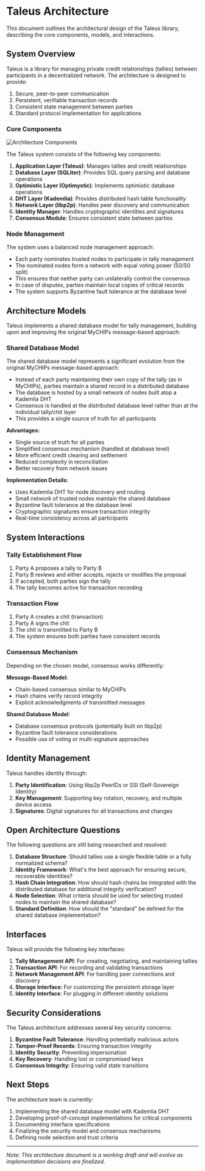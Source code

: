# Taleus Architecture

This document outlines the architectural design of the Taleus library, describing the core components, models, and interactions.

## System Overview

Taleus is a library for managing private credit relationships (tallies) between participants in a decentralized network. The architecture is designed to provide:

1. Secure, peer-to-peer communication
2. Persistent, verifiable transaction records
3. Consistent state management between parties
4. Standard protocol implementation for applications

### Core Components

![Architecture Components](images/architecture-placeholder.png)

The Taleus system consists of the following key components:

1. **Application Layer (Taleus)**: Manages tallies and credit relationships
2. **Database Layer (SQLiter)**: Provides SQL query parsing and database operations
3. **Optimistic Layer (Optimystic)**: Implements optimistic database operations
4. **DHT Layer (Kademlia)**: Provides distributed hash table functionality
5. **Network Layer (libp2p)**: Handles peer discovery and communication
6. **Identity Manager**: Handles cryptographic identities and signatures
7. **Consensus Module**: Ensures consistent state between parties

### Node Management

The system uses a balanced node management approach:

- Each party nominates trusted nodes to participate in tally management
- The nominated nodes form a network with equal voting power (50/50 split)
- This ensures that neither party can unilaterally control the consensus
- In case of disputes, parties maintain local copies of critical records
- The system supports Byzantine fault tolerance at the database level

## Architecture Models

Taleus implements a shared database model for tally management, building upon and improving the original MyCHIPs message-based approach:

### Shared Database Model

The shared database model represents a significant evolution from the original MyCHIPs message-based approach:

- Instead of each party maintaining their own copy of the tally (as in MyCHIPs), parties maintain a shared record in a distributed database
- The database is hosted by a small network of nodes built atop a Kademlia DHT
- Consensus is handled at the distributed database level rather than at the individual tally/chit layer
- This provides a single source of truth for all participants

**Advantages:**
- Single source of truth for all parties
- Simplified consensus mechanism (handled at database level)
- More efficient credit clearing and settlement
- Reduced complexity in reconciliation
- Better recovery from network issues

**Implementation Details:**
- Uses Kademlia DHT for node discovery and routing
- Small network of trusted nodes maintain the shared database
- Byzantine fault tolerance at the database level
- Cryptographic signatures ensure transaction integrity
- Real-time consistency across all participants

## System Interactions

### Tally Establishment Flow

1. Party A proposes a tally to Party B
2. Party B reviews and either accepts, rejects or modifies the proposal
3. If accepted, both parties sign the tally
4. The tally becomes active for transaction recording

### Transaction Flow

1. Party A creates a chit (transaction)
2. Party A signs the chit
3. The chit is transmitted to Party B
4. The system ensures both parties have consistent records

### Consensus Mechanism

Depending on the chosen model, consensus works differently:

**Message-Based Model**:
- Chain-based consensus similar to MyCHIPs
- Hash chains verify record integrity
- Explicit acknowledgments of transmitted messages

**Shared Database Model**:
- Database consensus protocols (potentially built on libp2p)
- Byzantine fault tolerance considerations
- Possible use of voting or multi-signature approaches

## Identity Management

Taleus handles identity through:

1. **Party Identification**: Using libp2p PeerIDs or SSI (Self-Sovereign Identity)
2. **Key Management**: Supporting key rotation, recovery, and multiple device access
3. **Signatures**: Digital signatures for all transactions and changes

## Open Architecture Questions

The following questions are still being researched and resolved:

1. **Database Structure**: Should tallies use a single flexible table or a fully normalized schema?
2. **Identity Framework**: What's the best approach for ensuring secure, recoverable identities?
3. **Hash Chain Integration**: How should hash chains be integrated with the distributed database for additional integrity verification?
4. **Node Selection**: What criteria should be used for selecting trusted nodes to maintain the shared database?
5. **Standard Definition**: How should the "standard" be defined for the shared database implementation?

## Interfaces

Taleus will provide the following key interfaces:

1. **Tally Management API**: For creating, negotiating, and maintaining tallies
2. **Transaction API**: For recording and validating transactions
3. **Network Management API**: For handling peer connections and discovery
4. **Storage Interface**: For customizing the persistent storage layer
5. **Identity Interface**: For plugging in different identity solutions

## Security Considerations

The Taleus architecture addresses several key security concerns:

1. **Byzantine Fault Tolerance**: Handling potentially malicious actors
2. **Tamper-Proof Records**: Ensuring transaction integrity
3. **Identity Security**: Preventing impersonation
4. **Key Recovery**: Handling lost or compromised keys
5. **Consensus Integrity**: Ensuring valid state transitions

## Next Steps

The architecture team is currently:

1. Implementing the shared database model with Kademlia DHT
2. Developing proof-of-concept implementations for critical components
3. Documenting interface specifications
4. Finalizing the security model and consensus mechanisms
5. Defining node selection and trust criteria

---

*Note: This architecture document is a working draft and will evolve as implementation decisions are finalized.*